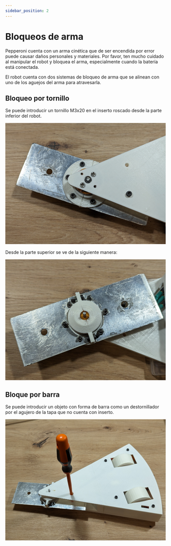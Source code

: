 ```yaml
---
sidebar_position: 2
---
```


# Bloqueos de arma

Pepperoni cuenta con un arma cinética que de ser encendida por error puede causar daños personales y materiales. Por favor, ten mucho cuidado al manipular el robot y bloquea el arma, especialmente cuando la batería está conectada.

El robot cuenta con dos sistemas de bloqueo de arma que se alinean con uno de los aguejos del arma para atravesarla.

## Bloqueo por tornillo

Se puede introducir un tornillo M3x20 en el inserto roscado desde la parte inferior del robot.

![Tornillo de bloqueo](./assets/tornillo_de_bloqueo.jpg)

Desde la parte superior se ve de la siguiente manera:

![Arma bloqueada por tornillo](./assets/arma_bloqueada_por_tornillo.jpg)

## Bloque por barra

Se puede introducir un objeto con forma de barra como un destornillador por el agujero de la tapa que no cuenta con inserto.

![Arma bloqueada por una barra](./assets/arma_bloqueada_por_barra.jpg)
